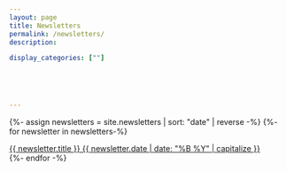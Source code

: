 ```yaml
---
layout: page
title: Newsletters
permalink: /newsletters/
description: 

display_categories: [""]





---
```




{%- assign newsletters = site.newsletters | sort: "date" | reverse -%}
{%- for newsletter in newsletters-%}

   <a href="{{ newsletter.url | relative_url }}"> {{ newsletter.title }} {{ newsletter.date | date: "%B %Y" | capitalize }}</a>
   <br>
{%- endfor -%}
